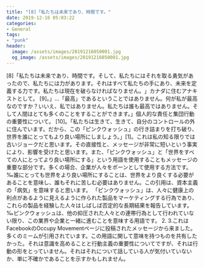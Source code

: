 ```yaml
---
title: "[8]「私たちは未来であり、時間です。"
date: 2019-12-16 05:03:22
categories:
- General
tags:
- "punk"
header:
  image: /assets/images/20191216050001.jpg
  og_image: /assets/images/20191216050001.jpg
---
```


[8]「私たちは未来であり、時間です。そして、私たちにはそれを取る勇気があったので、私たちには力があります。それはすべて私たちの手にあり、未来を定義する力です。私たちは現在を破らなければなりません。‬」カナダに住むアナキストとして。 [9]。」…「最高」であるということではありません。何が私が最高なのですか？いいえ、私ではありません。私たちは誰も最高ではありません。そして人間はとても多くのことをすることができます。」個人的な責任と集団行動の重要性について。 [10]。「私たちは生きて、生きて、自分のコントロールの外に住んでいます。だから、この「ピンクウォッシュ」の行き詰まりを打ち破り、世界を誰にとってもより良い場所にしましょう。」[1]。これは私の知る限りでは古いジョークだと思います。その直接性と、メッセージが非常に短いという事実により、影響を受けたと思います。また、「ピンクウォッシュ」と「世界をすべての人にとってより良い場所にする」という用語を使用することもメッセージの重要な部分です。多くの場合、企業が人々をポーンとして使用する方法です。 ‰誰にとっても世界をより良い場所にすることは、世界をより良くする必要があることを意味し、誰もそれに苦しむ必要はありません。この引用は、資本主義の「病気」を意味すると思います。 「ピンクウォッシュ」は、人々に健康上の利点があるように見えるように作られた製品をマーケティングする行為であり、これらの製品を経験した人々はしばしば否定的な長期結果を報告しています。 ‰ピンクウォッシュは、他の抑圧された人々との連帯行為として行われていない限り、この業界や企業と一緒に進むことを意味する用語です。 2. 3.これはFacebookのOccupy Movementページに投稿されたメッセージから来ました。多くのミームが引用されています。この用語に関して意味を持つものを共有したかった。それは意識を高めることと行動主義の重要性についてですが、それは行動の形をとっていません。それはそれについて話している人が気付いていないか、単に不確かであることを示すかもしれません。
